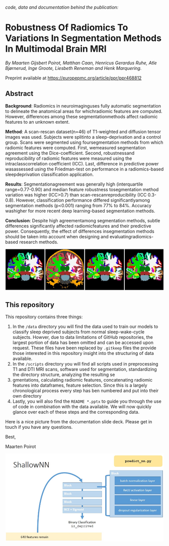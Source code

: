 *code, data and documentation behind the publication:*

# Robustness Of Radiomics To Variations In Segmentation Methods In Multimodal Brain MRI

*By Maarten Gijsbert Poirot, Matthan Caan, Henricus Gerardus Ruhe, Atle Bjørnerud, Inge Groote, Liesbeth Reneman and Henk Marquering.*

Preprint available at https://europepmc.org/article/ppr/ppr468812 

## Abstract

**Background**: Radiomics in neuroimaginguses fully automatic segmentation to delineate the anatomical areas for whichradiomic features are computed. However, differences among these segmentationmethods affect radiomic features to an unknown extent.

**Method**: A scan-rescan dataset(n=46) of T1-weighted and diffusion tensor images was used. Subjects were splitinto a sleep-deprivation and a control group. Scans were segmented using foursegmentation methods from which radiomic features were computed. First, wemeasured segmentation agreement using the Dice-coefficient. Second, robustnessand reproducibility of radiomic features were measured using the intraclasscorrelation coefficient (ICC). Last, difference in predictive power wasassessed using the Friedman-test on performance in a radiomics-based sleepdeprivation classification application.

**Results**: Segmentationagreement was generally high (interquartile range=0.77-0.90) and median feature robustness tosegmentation method variation was higher (ICC>0.7) than scan-rescanreproducibility (ICC 0.3-0.8). However, classification performance differed significantlyamong segmentation methods (p<0.001) ranging from 77% to 84%. Accuracy washigher for more recent deep learning-based segmentation methods.

**Conclusion**: Despite high agreementamong segmentation methods, subtle differences significantly affected radiomicfeatures and their predictive power. Consequently, the effect of differences insegmentation methods should be taken into account when designing and evaluatingradiomics-based research methods. 

![brains](images/brains.jpg)

## This repository

This repository contains three things:

1. In the `/data` directory you will find the data used to train our models to classify sleep deprived subjects from normal sleep-wake-cycle subjects. Howver, due to data limitations of GitHub repositories, the largest portion of data has been omitted and can be accessed upon request. These files have been replaced by `.gitkeep` files the provide those interested in this repository insight into the structuring of data available.
2. In the `/scripts` directory you will find all scripts used in preprocessing T1 and DTI MRI scans, software used for segmentation, standardizing the directory structure, analyzing the resulting se
3. gmentations, calculating radiomic features, concatenating radiomic features into dataframes, feature selection. Since this is a largely chronological process every step has ben numbered and put into their own directory
4. Lastly, you will also find the `README *.pptx` to guide you through the use of code in combination with the data available. We will now quickly glance over each of these steps and the corresponding data.

Here is a nice picture from the documentation slide deck. Please get in touch if you have any questions.

Best,



Maarten Poirot

![network](images/shallowNN.jpg)



